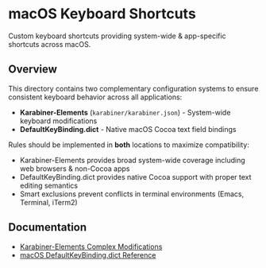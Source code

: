 # macOS Keyboard Shortcuts

Custom keyboard shortcuts providing system-wide & app-specific shortcuts across macOS.

## Overview

This directory contains two complementary configuration systems to ensure consistent keyboard behavior across all applications:

- **Karabiner-Elements** (`karabiner/karabiner.json`) - System-wide keyboard modifications
- **DefaultKeyBinding.dict** - Native macOS Cocoa text field bindings

Rules should be implemented in **both** locations to maximize compatibility:

- Karabiner-Elements provides broad system-wide coverage including web browsers & non-Cocoa apps
- DefaultKeyBinding.dict provides native Cocoa support with proper text editing semantics
- Smart exclusions prevent conflicts in terminal environments (Emacs, Terminal, iTerm2)

## Documentation

- [Karabiner-Elements Complex Modifications](https://karabiner-elements.pqrs.org/docs/json/complex-modifications-manipulator-definition/)
- [macOS DefaultKeyBinding.dict Reference](https://developer.apple.com/library/archive/documentation/Cocoa/Conceptual/EventOverview/TextDefaultsBindings/TextDefaultsBindings.html)
